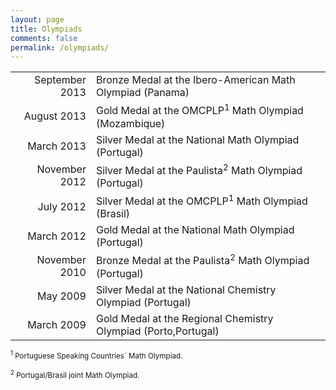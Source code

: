 ```yaml
---
layout: page
title: Olympiads
comments: false
permalink: /olympiads/
---
```


<table>
  <tr>
    <td align="right">September 2013</td>
    <td>Bronze Medal at the Ibero-American Math Olympiad (Panama)</b></td>
  </tr>
  <tr>
    <td align="right">August 2013</td>
    <td>Gold Medal at the OMCPLP<sup>1</sup> Math Olympiad (Mozambique)</b></td>
  </tr>
  <tr>
    <td align="right">March 2013</td>
    <td>Silver Medal at the National Math Olympiad (Portugal)</b></td>
  </tr>
  <tr>
    <td align="right">November 2012</td>
    <td>Silver Medal at the Paulista<sup>2</sup> Math Olympiad (Portugal)</b></td>
  </tr>
  <tr>
    <td align="right">July 2012</td>
    <td>Silver Medal at the OMCPLP<sup>1</sup> Math Olympiad (Brasil)</b></td>
  </tr>
  <tr>
    <td align="right">March 2012</td>
    <td>Gold Medal at the National Math Olympiad (Portugal)</b></td>
  </tr>
  <tr>
    <td align="right">November 2010</td>
    <td>Bronze Medal at the Paulista<sup>2</sup> Math Olympiad (Portugal)</b></td>
  </tr>
  <tr>
    <td align="right">May 2009</td>
    <td>Silver Medal at the National Chemistry Olympiad (Portugal)</b></td>
  </tr>
  <tr>
    <td align="right">March 2009</td>
    <td>Gold Medal at the Regional Chemistry Olympiad (Porto,Portugal)</b></td>
  </tr>
</table>

<sub><sup>1</sup> Portuguese Speaking Countries´ Math Olympiad.</sub>

<sub><sup>2</sup> Portugal/Brasil joint Math Olympiad.</sub>